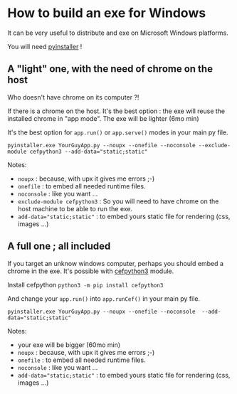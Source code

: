 # How to build an exe for Windows

It can be very useful to distribute and exe on Microsoft Windows platforms.

You will need [pyinstaller](https://www.pyinstaller.org/) !

## A "light" one, with the need of chrome on the host

Who doesn't have chrome on its computer ?!

If there is a chrome on the host. It's the best option : the exe will reuse the installed chrome in "app mode". The exe will be lighter (6mo min)

It's the best option for `app.run()` or `app.serve()` modes in your main py file.

```
pyinstaller.exe YourGuyApp.py --noupx --onefile --noconsole --exclude-module cefpython3 --add-data="static;static"
```

Notes:

- `noupx` : because, with upx it gives me errors ;-)
- `onefile` : to embed all needed runtime files.
- `noconsole` : like you want ...
- `exclude-module cefpython3` : So you will need to have chrome on the host machine to be able to run the exe.
- `add-data="static;static"` : to embed yours static file for rendering (css, images ...)

## A full one ; all included

If you target an unknow windows computer, perhaps you should embed a chrome in the exe. It's possible with [cefpython3](https://pypi.org/project/cefpython3/) module.

Install cefpython
```python3 -m pip install cefpython3```

And change your `app.run()` into `app.runCef()` in your main py file.

```
pyinstaller.exe YourGuyApp.py --noupx --onefile --noconsole  --add-data="static;static"
```

Notes:

- your exe will be bigger (60mo min)
- `noupx` : because, with upx it gives me errors ;-)
- `onefile` : to embed all needed runtime files.
- `noconsole` : like you want ...
- `add-data="static;static"` : to embed yours static file for rendering (css, images ...)
